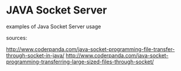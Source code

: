 # JAVA Socket Server

examples of Java Socket Server usage

sources:

http://www.coderpanda.com/java-socket-programming-file-transfer-through-socket-in-java/
http://www.coderpanda.com/java-socket-programming-transferring-large-sized-files-through-socket/